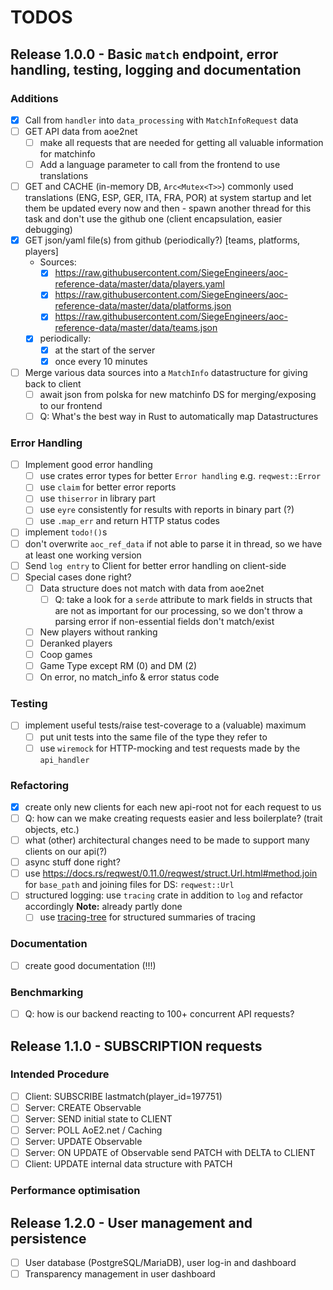# TODOS

## Release 1.0.0 - Basic `match` endpoint, error handling, testing, logging and documentation

### Additions
- [X] Call from `handler` into `data_processing` with `MatchInfoRequest` data
- [ ] GET API data from aoe2net
    - [ ] make all requests that are needed for getting all valuable information for matchinfo
    - [ ] Add a language parameter to call from the frontend to use translations
- [ ] GET and CACHE (in-memory DB, `Arc<Mutex<T>>`) commonly used translations (ENG, ESP, GER, ITA, FRA, POR) at system startup and 
      let them be updated every now and then
      - spawn another thread for this task and don't use the github one (client encapsulation, easier debugging)
- [x] GET json/yaml file(s) from github (periodically?) [teams, platforms, players]
    - Sources:
        - [X] https://raw.githubusercontent.com/SiegeEngineers/aoc-reference-data/master/data/players.yaml
        - [X] https://raw.githubusercontent.com/SiegeEngineers/aoc-reference-data/master/data/platforms.json
        - [X] https://raw.githubusercontent.com/SiegeEngineers/aoc-reference-data/master/data/teams.json
    - [x] periodically:
        - [x] at the start of the server
        - [x] once every 10 minutes
- [ ] Merge various data sources into a `MatchInfo` datastructure for giving back to client
    - [ ] await json from polska for new matchinfo DS for merging/exposing to our frontend
    - [ ] Q: What's the best way in Rust to automatically map Datastructures

### Error Handling
- [ ] Implement good error handling
    - [ ] use crates error types for better `Error handling` e.g. `reqwest::Error`
    - [ ] use `claim` for better error reports
    - [ ] use `thiserror` in library part
    - [ ] use `eyre` consistently for results with reports in binary part (?)
    - [ ] use `.map_err` and return HTTP status codes
- [ ] implement `todo!()`s
- [ ] don't overwrite `aoc_ref_data` if not able to parse it in thread, so we have at least one working version
- [ ] Send `log entry` to Client for better error handling on client-side
- [ ] Special cases done right?
    - [ ] Data structure does not match with data from aoe2net
        - [ ] Q: take a look for a `serde` attribute to mark fields in structs that are not as important for our processing,
              so we don't throw a parsing error if non-essential fields don't match/exist
    - [ ] New players without ranking
    - [ ] Deranked players
    - [ ] Coop games
    - [ ] Game Type except RM (0) and DM (2)
    - [ ] On error, no match_info & error status code

### Testing
- [ ] implement useful tests/raise test-coverage to a (valuable) maximum
    - [ ] put unit tests into the same file of the type they refer to
    - [ ] use `wiremock` for HTTP-mocking and test requests made by the `api_handler`

### Refactoring
- [X] create only new clients for each new api-root not for each request to us
- [ ] Q: how can we make creating requests easier and less boilerplate? (trait objects, etc.)
- [ ] what (other) architectural changes need to be made to support many clients on our api(?)
- [ ] async stuff done right?
- [ ] use <https://docs.rs/reqwest/0.11.0/reqwest/struct.Url.html#method.join> for `base_path` and joining files for DS: `reqwest::Url`
- [ ] structured logging: use `tracing` crate in addition to `log` and refactor accordingly
      __Note:__ already partly done
    - [ ] use [tracing-tree](https://github.com/transparencies/tracing-tree) for structured summaries of tracing

### Documentation
- [ ] create good documentation (!!!)

### Benchmarking
- [ ] Q: how is our backend reacting to 100+ concurrent API requests?


## Release 1.1.0 - SUBSCRIPTION requests

### Intended Procedure
- [ ] Client: SUBSCRIBE lastmatch(player_id=197751)
- [ ] Server: CREATE Observable
- [ ] Server: SEND initial state to CLIENT
- [ ] Server: POLL AoE2.net / Caching
- [ ] Server: UPDATE Observable
- [ ] Server: ON UPDATE of Observable send PATCH with DELTA to CLIENT
- [ ] Client: UPDATE internal data structure with PATCH

### Performance optimisation

## Release 1.2.0 - User management and persistence

- [ ] User database (PostgreSQL/MariaDB), user log-in and dashboard
- [ ] Transparency management in user dashboard
